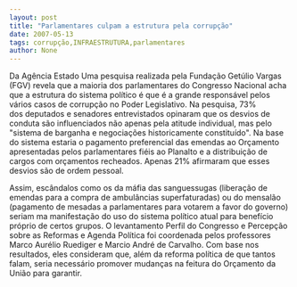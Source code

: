 ```yaml
---
layout: post
title: "Parlamentares culpam a estrutura pela corrupção"
date: 2007-05-13
tags: corrupção,INFRAESTRUTURA,parlamentares
author: None
---
```

Da Ag&ecirc;ncia Estado
Uma pesquisa realizada pela&nbsp;Funda&ccedil;&atilde;o Get&uacute;lio Vargas (FGV) revela que a maioria dos parlamentares do Congresso Nacional acha que a estrutura do sistema pol&iacute;tico &eacute; que &eacute; a grande respons&aacute;vel pelos v&aacute;rios casos de corrup&ccedil;&atilde;o no Poder Legislativo.
Na pesquisa, 73%&nbsp; dos&nbsp;deputados&nbsp;e senadores entrevistados&nbsp;opinaram que os&nbsp;desvios de conduta s&atilde;o influenciados n&atilde;o apenas pela atitude individual, mas pelo &quot;sistema de barganha e negocia&ccedil;&otilde;es historicamente constitu&iacute;do&quot;.
Na base do sistema estaria o pagamento preferencial das emendas ao Or&ccedil;amento apresentadas pelos parlamentares fi&eacute;is ao Planalto e a distribui&ccedil;&atilde;o de cargos com or&ccedil;amentos recheados. Apenas 21% afirmaram que esses desvios s&atilde;o de ordem pessoal. 

Assim, esc&acirc;ndalos como os da m&aacute;fia das&nbsp;sanguessugas (libera&ccedil;&atilde;o de emendas para a compra de ambul&acirc;ncias superfaturadas)&nbsp;ou do mensal&atilde;o (pagamento de mesadas a parlamentares para votarem a favor do governo) seriam ma manifesta&ccedil;&atilde;o do uso do sistema pol&iacute;tico atual para benef&iacute;cio pr&oacute;prio de certos grupos.
O levantamento&nbsp;Perfil do Congresso e Percep&ccedil;&atilde;o sobre as Reformas e Agenda Pol&iacute;tica foi coordenada pelos professores Marco Aur&eacute;lio Ruediger e Marcio Andr&eacute; de Carvalho. Com base nos resultados, eles consideram que, al&eacute;m da reforma pol&iacute;tica de que tantos falam, seria necess&aacute;rio promover mudan&ccedil;as na feitura do Or&ccedil;amento da Uni&atilde;o para garantir.
 